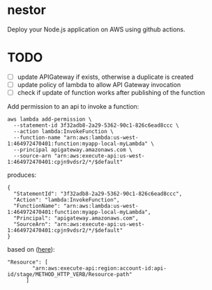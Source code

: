 # nestor
Deploy your Node.js  application on AWS using github actions.

# TODO

- [ ] update APIGateway if exists, otherwise a duplicate is created
- [ ] update policy of lambda to allow API Gateway invocation
- [ ] check if update of function works after publishing of the function

Add permission to an api to invoke a function:

```
aws lambda add-permission \
  --statement-id 3f32adb8-2a29-5362-90c1-826c6ead8ccc \
  --action lambda:InvokeFunction \
  --function-name "arn:aws:lambda:us-west-1:464972470401:function:myapp-local-myLambda" \
  --principal apigateway.amazonaws.com \
  --source-arn "arn:aws:execute-api:us-west-1:464972470401:cpjn9vdsr2/*/$default"
```

produces:


```
{
  "StatementId": "3f32adb8-2a29-5362-90c1-826c6ead8ccc",
  "Action": "lambda:InvokeFunction",
  "FunctionName": "arn:aws:lambda:us-west-1:464972470401:function:myapp-local-myLambda",
  "Principal": "apigateway.amazonaws.com",
  "SourceArn": "arn:aws:execute-api:us-west-1:464972470401:cpjn9vdsr2/*/$default"
}
```

based on ([here](https://docs.aws.amazon.com/apigateway/latest/developerguide/api-gateway-control-access-using-iam-policies-to-invoke-api.html)):

```
"Resource": [
        "arn:aws:execute-api:region:account-id:api-id/stage/METHOD_HTTP_VERB/Resource-path"
      ]
```
